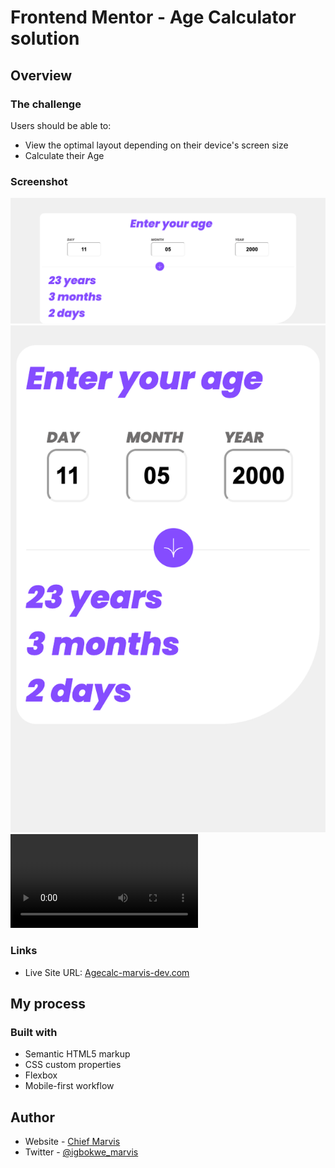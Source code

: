 # Frontend Mentor - Age Calculator solution



## Overview

### The challenge

Users should be able to:

- View the optimal layout depending on their device's screen size
- Calculate their Age

### Screenshot

![](img/desktop.png)
![](img/mobile.html.png)
![](img/agecalc.mp4)

### Links

- Live Site URL: [Agecalc-marvis-dev.com](https://marvischief.github.io/Age-calc.github.io/)

## My process

### Built with

- Semantic HTML5 markup
- CSS custom properties
- Flexbox
- Mobile-first workflow

## Author

- Website - [Chief Marvis](https://www.github.com/Marvischief)
- Twitter - [@igbokwe_marvis](https://www.twitter.com/igbokwe_marvis)
